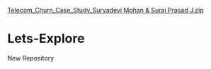[Telecom_Churn_Case_Study_Suryadevi Mohan & Suraj Prasad J.zip](https://github.com/suryadevimohan/Lets-Explore/files/6340798/Telecom_Churn_Case_Study_Suryadevi.Mohan.Suraj.Prasad.J.zip)
# Lets-Explore
New Repository

